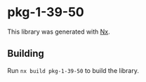 # pkg-1-39-50

This library was generated with [Nx](https://nx.dev).

## Building

Run `nx build pkg-1-39-50` to build the library.

